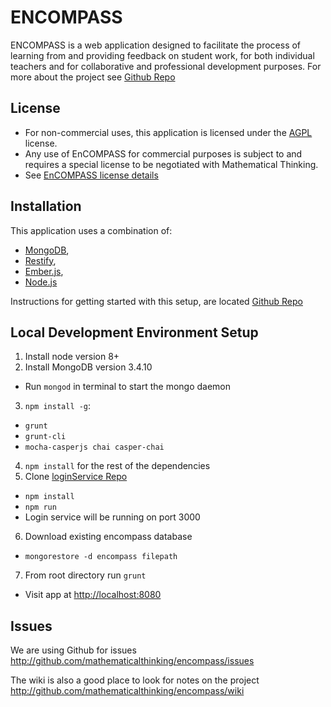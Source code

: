 
# ENCOMPASS
ENCOMPASS is a web application designed to facilitate the process of learning from and providing feedback on student work, for both individual teachers and for collaborative and professional development purposes. For more about the project see [Github Repo](http://github.com/mathematicalthinking/encompass)

## License

* For non-commercial uses, this application is licensed under the [AGPL](https://www.gnu.org/licenses/agpl-3.0.en.html) license.
* Any use of EnCOMPASS for commercial purposes is subject to and requires a special license to be negotiated with Mathematical Thinking.
* See [EnCOMPASS license details](http://files.mathematicalthinking.org/encompass/license)


## Installation
This application uses a combination of:

* [MongoDB](http://www.mongodb.org/),
* [Restify](http://restify.com/),
* [Ember.js](http://emberjs.com/),
* [Node.js](http://nodejs.org/)

Instructions for getting started with this setup, are located [Github Repo](http://github.com/mathematicalthinking/encompass)

## Local Development Environment Setup

1. Install node version 8+
2. Install MongoDB version 3.4.10
  * Run `mongod` in terminal to start the mongo daemon
3. `npm install -g`:
  * `grunt`
  * `grunt-cli`
  * `mocha-casperjs chai casper-chai`
4. `npm install` for the rest of the dependencies
5. Clone [loginService Repo](https://github.com/mathematicalthinking/loginService)
  * `npm install`
  * `npm run`
  * Login service will be running on port 3000
6. Download existing encompass database
  * `mongorestore -d encompass filepath`
7. From root directory run `grunt`
  * Visit app at <http://localhost:8080>

## Issues

We are using Github for issues
  <http://github.com/mathematicalthinking/encompass/issues>

The wiki is also a good place to look for notes on the project
  <http://github.com/mathematicalthinking/encompass/wiki>
